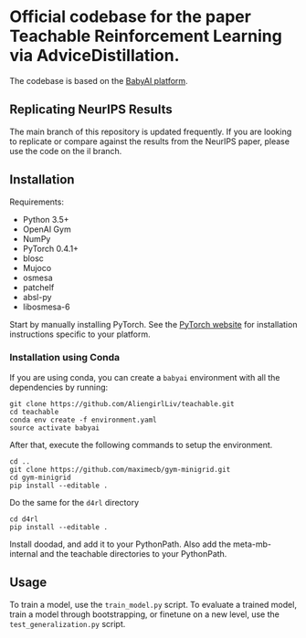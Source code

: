 # Official codebase for the paper Teachable Reinforcement Learning via AdviceDistillation.

The codebase is based on the [BabyAI platform](https://github.com/mila-iqia/babyai).

## Replicating NeurIPS Results

The main branch of this repository is updated frequently. If you are looking to replicate or compare against the results from the NeurIPS paper, please use the code on the il branch.

## Installation

Requirements:
- Python 3.5+
- OpenAI Gym
- NumPy
- PyTorch 0.4.1+
- blosc
- Mujoco
- osmesa
- patchelf
- absl-py
- libosmesa-6

Start by manually installing PyTorch. See the [PyTorch website](http://pytorch.org/)
for installation instructions specific to your platform.


### Installation using Conda

If you are using conda, you can create a `babyai` environment with all the dependencies by running:

```
git clone https://github.com/AliengirlLiv/teachable.git
cd teachable
conda env create -f environment.yaml
source activate babyai
```

After that, execute the following commands to setup the environment.

```
cd ..
git clone https://github.com/maximecb/gym-minigrid.git
cd gym-minigrid
pip install --editable .
```

Do the same for the `d4rl` directory

```
cd d4rl
pip install --editable .
```

Install doodad, and add it to your PythonPath. Also add the meta-mb-internal and the teachable directories to your PythonPath.

## Usage

To train a model, use the `train_model.py` script.
To evaluate a trained model, train a model through bootstrapping, or finetune on a new level, use the `test_generalization.py` script.
